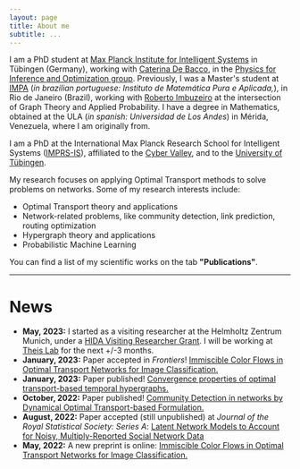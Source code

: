 ```yaml
---
layout: page
title: About me
subtitle: ...
---
```


I am a PhD student at [Max Planck Institute for Intelligent Systems](https://is.mpg.de/) in Tübingen (Germany), working with [Caterina De Bacco](https://www.cdebacco.com/), in the [Physics for Inference and Optimization group](https://pio.is.mpg.de/person/cdebacco). Previously, I was a Master's student at [IMPA](https://impa.br/) (_in brazilian portuguese: Instituto de Matemática Pura e Aplicada,_), in Rio de Janeiro (Brazil), working with [Roberto Imbuzeiro](https://scholar.google.com/citations?hl=es&user=E5NCCUEAAAAJ&view_op=list_works&sortby=pubdate) at the intersection of Graph Theory and Applied Probability. I have a degree in Mathematics, obtained at the ULA (_in spanish: Universidad de Los Andes_) in Mérida, Venezuela, where I am originally from.

I am a PhD at the International Max Planck Research School for Intelligent Systems ([IMPRS-IS](https://imprs.is.mpg.de/)), affiliated to the [Cyber Valley](https://cyber-valley.de/), and to the [University of Tübingen](https://uni-tuebingen.de/).

My research focuses on applying Optimal Transport methods to solve problems on networks. Some of my research interests include:
- Optimal Transport theory and applications
- Network-related problems, like community detection, link prediction, routing optimization
- Hypergraph theory and applications
- Probabilistic Machine Learning

You can find a list of my scientific works on the tab **"Publications"**.   


___

# News
- **May, 2023:** I started as a visiting researcher at the Helmholtz Zentrum Munich, under a [HIDA Visiting Researcher Grant](https://www.helmholtz-hida.de/en/new-horizons/hida-visiting-program/). I will be working at [Theis Lab](https://www.helmholtz-munich.de/en/icb/research-groups/theis-lab) for the next +/-3 months.
- **January, 2023:** Paper accepted in _Frontiers_! [Immiscible Color Flows in Optimal Transport Networks for Image Classification.](https://aleable.github.io/publication/996_lonardi2022immiscible)
- **January, 2023:** Paper published! [Convergence properties of optimal transport-based temporal hypergraphs.](https://appliednetsci.springeropen.com/articles/10.1007/s41109-022-00529-0) 
- **October, 2022:** Paper published! [Community Detection in networks by Dynamical Optimal Transport-based Formulation.](https://www.nature.com/articles/s41598-022-20986-y)
- **August, 2022:** Paper accepted (still unpublished) at _Journal of the Royal Statistical Society: Series A_: [Latent Network Models to Account for Noisy, Multiply-Reported Social Network Data](https://arxiv.org/pdf/2112.11396.pdf)
- **May, 2022:** A new preprint is online: [Immiscible Color Flows in Optimal Transport Networks for Image Classification.](https://aleable.github.io/publication/996_lonardi2022immiscible)

